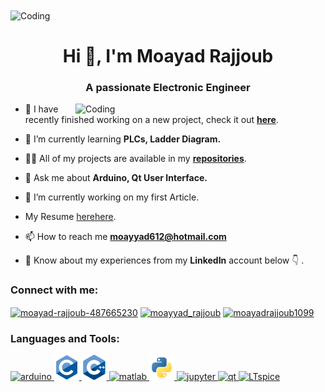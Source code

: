 <img align="center" alt="Coding" width="100%" height="250" src="https://img.freepik.com/premium-vector/colorful-banner-with-hands-working-computer-different-electronic-gadgets-devices-symbols-programming-software-development-program-coding_198278-4192.jpg?w=1380">
<h1 align="center">Hi 👋, I'm Moayad Rajjoub</h1>
<h3 align="center">A passionate Electronic Engineer</h3>

<img align="right" alt="Coding" width="400" src="https://github.com/MoaRajj/MoaRajj/assets/93192572/e0533d27-cb21-4017-8a2a-01d6feb2d0b9">

- 🔭  I have recently finished working on a new project, check it out [**here**](https://github.com/MoaRajj/Coating_Machine).

- 🌱 I’m currently learning **PLCs, Ladder Diagram.**

- 👨‍💻 All of my projects are available in my **[repositories](https://github.com/MoaRajj?tab=repositories)**.

- 💬 Ask me about **Arduino, Qt User Interface.**

- 📝 I’m currently working on my first Article.

- My Resume [here](https://github.com/MoaRajj/MoaRajj/blob/main/CV_Dark_Mode.pdf#gh-dark-mode-only)[here](https://github.com/MoaRajj/MoaRajj/blob/main/CV_Light_Mode.pdf#gh-light-mode-only).

- 📫 How to reach me **moayyad612@hotmail.com**

- 📄 Know about my experiences from my **LinkedIn** account below :point_down: .

<h3 align="left">Connect with me:</h3>
<p align="left">
<a href="https://linkedin.com/in/moayad-rajjoub-487665230" target="blank"><img align="center" src="https://raw.githubusercontent.com/rahuldkjain/github-profile-readme-generator/master/src/images/icons/Social/linked-in-alt.svg" alt="moayad-rajjoub-487665230" height="30" width="40" /></a>
<a href="https://instagram.com/moayyad_rajjoub" target="blank"><img align="center" src="https://raw.githubusercontent.com/rahuldkjain/github-profile-readme-generator/master/src/images/icons/Social/instagram.svg" alt="moayyad_rajjoub" height="30" width="40" /></a>
<a href="https://www.youtube.com/@moayadrajjoub1099" target="blank"><img align="center" src="https://raw.githubusercontent.com/rahuldkjain/github-profile-readme-generator/master/src/images/icons/Social/youtube.svg" alt="moayadrajjoub1099" height="30" width="40" /></a>
</p>

<h3 align="left">Languages and Tools:</h3>
<p align="left"> <a href="https://www.arduino.cc/" target="_blank" rel="noreferrer"> <img src="https://cdn.worldvectorlogo.com/logos/arduino-1.svg" alt="arduino" width="40" height="40"/> </a> <a href="https://www.cprogramming.com/" target="_blank" rel="noreferrer"> <img src="https://raw.githubusercontent.com/devicons/devicon/master/icons/c/c-original.svg" alt="c" width="40" height="40"/> </a> <a href="https://www.w3schools.com/cpp/" target="_blank" rel="noreferrer"> <img src="https://raw.githubusercontent.com/devicons/devicon/master/icons/cplusplus/cplusplus-original.svg" alt="cplusplus" width="40" height="40"/> </a> <a href="https://www.mathworks.com/" target="_blank" rel="noreferrer"> <img src="https://upload.wikimedia.org/wikipedia/commons/2/21/Matlab_Logo.png" alt="matlab" width="40" height="40"/> </a> <a href="https://www.python.org" target="_blank" rel="noreferrer"> <img src="https://raw.githubusercontent.com/devicons/devicon/master/icons/python/python-original.svg" alt="python" width="40" height="40"/> </a> <a href="https://jupyter.org" target="_blank" rel="noreferrer"> <img src="https://upload.wikimedia.org/wikipedia/commons/thumb/3/38/Jupyter_logo.svg/1200px-Jupyter_logo.svg.png" alt="jupyter" width="40" height="40"/> </a> <a href="https://www.qt.io/" target="_blank" rel="noreferrer"> <img src="https://upload.wikimedia.org/wikipedia/commons/0/0b/Qt_logo_2016.svg" alt="qt" width="40" height="40"/> </a> <a href="https://www.analog.com/en/design-center/design-tools-and-calculators/ltspice-simulator.html" target="_blank" rel="noreferrer"> <img src="https://images.sftcdn.net/images/t_app-icon-m/p/d55e21eb-857a-4b0e-8403-584ec5ce0543/1490032411/ltspice-icon.jpg" alt="LTspice" width="40" height="40"/> </a> </p>
